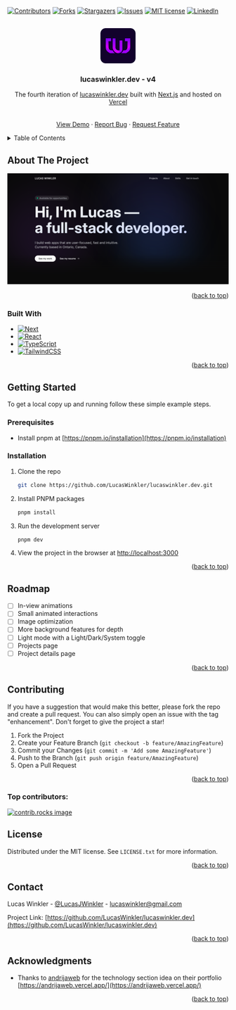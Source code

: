 <a id="readme-top"></a>

[![Contributors][contributors-shield]][contributors-url]
[![Forks][forks-shield]][forks-url]
[![Stargazers][stars-shield]][stars-url]
[![Issues][issues-shield]][issues-url]
[![MIT license][license-shield]][license-url]
[![LinkedIn][linkedin-shield]][linkedin-url]

<!-- PROJECT LOGO -->
<br />
<div align="center">
  <a href="https://github.com/LucasWinkler/lucaswinkler.dev">
    <img src="src/app/icon.svg" alt="Logo" width="80" height="80">
  </a>

<h3 align="center">lucaswinkler.dev - v4</h3>

  <p align="center">
    The fourth iteration of <a href="https://www.lucaswinkler.dev">lucaswinkler.dev</a> built with <a href="https://nextjs.org/">Next.js</a> and hosted on <a href="https://vercel.com">Vercel</a>
    <br />
    <br />
    <br />
    <a href="https://www.lucaswinkler.dev">View Demo</a>
    &middot;
    <a href="https://github.com/LucasWinkler/lucaswinkler.dev/issues/new?labels=bug&template=bug-report---.md">Report Bug</a>
    &middot;
    <a href="https://github.com/LucasWinkler/lucaswinkler.dev/issues/new?labels=enhancement&template=feature-request---.md">Request Feature</a>
  </p>
</div>

<!-- TABLE OF CONTENTS -->
<details>
  <summary>Table of Contents</summary>
  <ol>
    <li>
      <a href="#about-the-project">About The Project</a>
      <ul>
        <li><a href="#built-with">Built With</a></li>
      </ul>
    </li>
    <li>
      <a href="#getting-started">Getting Started</a>
      <ul>
        <li><a href="#prerequisites">Prerequisites</a></li>
        <li><a href="#installation">Installation</a></li>
      </ul>
    </li>
    <li><a href="#roadmap">Roadmap</a></li>
    <li><a href="#contributing">Contributing</a></li>
    <li><a href="#license">License</a></li>
    <li><a href="#contact">Contact</a></li>
    <li><a href="#acknowledgments">Acknowledgments</a></li>
  </ol>
</details>

<!-- ABOUT THE PROJECT -->

## About The Project

[![Lucas Winkler's Portfolio][product-screenshot]](https://www.lucaswinkler.dev)

<p align="right">(<a href="#readme-top">back to top</a>)</p>

### Built With

- [![Next][Next.js]][Next-url]
- [![React][React.js]][React-url]
- [![TypeScript][TypeScript]][TypeScript-url]
- [![TailwindCSS][TailwindCSS]][TailwindCSS-url]

<p align="right">(<a href="#readme-top">back to top</a>)</p>

<!-- GETTING STARTED -->

## Getting Started

To get a local copy up and running follow these simple example steps.

### Prerequisites

- Install pnpm at [https://pnpm.io/installation](https://pnpm.io/installation)

### Installation

1. Clone the repo
   ```sh
   git clone https://github.com/LucasWinkler/lucaswinkler.dev.git
   ```
2. Install PNPM packages
   ```sh
   pnpm install
   ```
3. Run the development server
   ```sh
   pnpm dev
   ```
4. View the project in the browser at [http://localhost:3000](http://localhost:3000)

<p align="right">(<a href="#readme-top">back to top</a>)</p>

<!-- ROADMAP -->

## Roadmap

- [ ] In-view animations
- [ ] Small animated interactions
- [ ] Image optimization
- [ ] More background features for depth
- [ ] Light mode with a Light/Dark/System toggle
- [ ] Projects page
- [ ] Project details page

<p align="right">(<a href="#readme-top">back to top</a>)</p>

<!-- CONTRIBUTING -->

## Contributing

If you have a suggestion that would make this better, please fork the repo and create a pull request. You can also simply open an issue with the tag "enhancement".
Don't forget to give the project a star!

1. Fork the Project
2. Create your Feature Branch (`git checkout -b feature/AmazingFeature`)
3. Commit your Changes (`git commit -m 'Add some AmazingFeature'`)
4. Push to the Branch (`git push origin feature/AmazingFeature`)
5. Open a Pull Request

<p align="right">(<a href="#readme-top">back to top</a>)</p>

### Top contributors:

<a href="https://github.com/LucasWinkler/lucaswinkler.dev/graphs/contributors">
  <img src="https://contrib.rocks/image?repo=LucasWinkler/lucaswinkler.dev" alt="contrib.rocks image" />
</a>

<!-- LICENSE -->

## License

Distributed under the MIT license. See `LICENSE.txt` for more information.

<p align="right">(<a href="#readme-top">back to top</a>)</p>

<!-- CONTACT -->

## Contact

Lucas Winkler - [@LucasJWinkler](https://twitter.com/LucasJWinkler) - lucaswinkler@gmail.com

Project Link: [https://github.com/LucasWinkler/lucaswinkler.dev](https://github.com/LucasWinkler/lucaswinkler.dev)

<p align="right">(<a href="#readme-top">back to top</a>)</p>

<!-- ACKNOWLEDGMENTS -->

## Acknowledgments

- Thanks to [andrijaweb](https://github.com/andrijaweb) for the technology section idea on their portfolio [https://andrijaweb.vercel.app/](https://andrijaweb.vercel.app/)

<p align="right">(<a href="#readme-top">back to top</a>)</p>

[contributors-shield]: https://img.shields.io/github/contributors/LucasWinkler/lucaswinkler.dev.svg?style=for-the-badge
[contributors-url]: https://github.com/LucasWinkler/lucaswinkler.dev/graphs/contributors
[forks-shield]: https://img.shields.io/github/forks/LucasWinkler/lucaswinkler.dev.svg?style=for-the-badge
[forks-url]: https://github.com/LucasWinkler/lucaswinkler.dev/network/members
[stars-shield]: https://img.shields.io/github/stars/LucasWinkler/lucaswinkler.dev.svg?style=for-the-badge
[stars-url]: https://github.com/LucasWinkler/lucaswinkler.dev/stargazers
[issues-shield]: https://img.shields.io/github/issues/LucasWinkler/lucaswinkler.dev.svg?style=for-the-badge
[issues-url]: https://github.com/LucasWinkler/lucaswinkler.dev/issues
[license-shield]: https://img.shields.io/github/license/LucasWinkler/lucaswinkler.dev.svg?style=for-the-badge
[license-url]: https://github.com/LucasWinkler/lucaswinkler.dev/blob/master/LICENSE.txt
[linkedin-shield]: https://img.shields.io/badge/-LinkedIn-black.svg?style=for-the-badge&logo=linkedin&colorB=555
[linkedin-url]: https://linkedin.com/in/lucas-winkler
[product-screenshot]: public/og.png
[Next.js]: https://img.shields.io/badge/next.js-000000?style=for-the-badge&logo=nextdotjs&logoColor=white
[Next-url]: https://nextjs.org/
[React.js]: https://img.shields.io/badge/React-20232A?style=for-the-badge&logo=react&logoColor=61DAFB
[React-url]: https://reactjs.org/
[TailwindCSS]: https://img.shields.io/badge/Tailwind%20CSS-%2338B2AC.svg?logo=tailwind-css&logoColor=white
[TailwindCSS-url]: https://tailwindcss.com/
[TypeScript]: https://img.shields.io/badge/TypeScript-3178C6?logo=typescript&logoColor=fff
[TypeScript-url]: https://www.typescriptlang.org/
